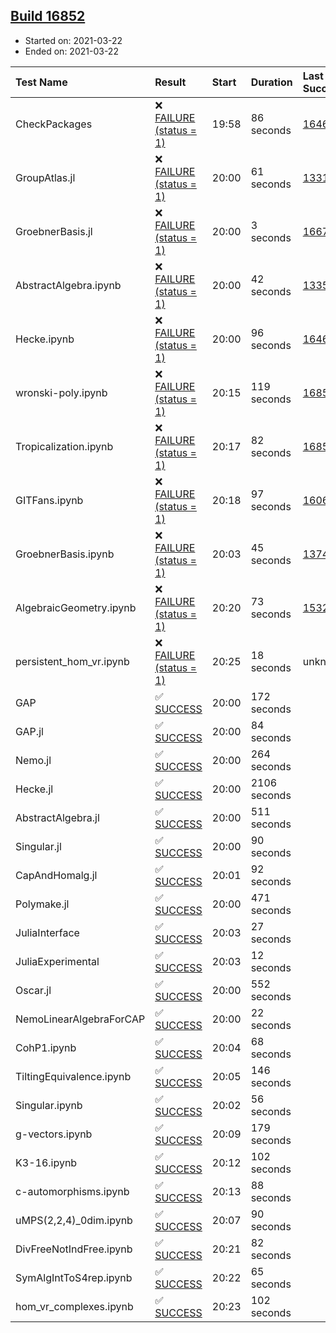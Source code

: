 ## [Build 16852](https://oscarci.mathematik.uni-kl.de/job/oscar/16852/)

* Started on: 2021-03-22
* Ended on: 2021-03-22

| Test Name    | Result | Start | Duration | Last Success | First Failure |
|:-------------|:-------|:------|:---------|:-------------|:--------------|
| CheckPackages | ❌ [FAILURE (status = 1)](https://oscarci.mathematik.uni-kl.de/job/oscar/16852/artifact/logs/build-16852/CheckPackages.log) | 19:58 | 86 seconds | [16463](https://oscarci.mathematik.uni-kl.de/job/oscar/16463/) | [16464](https://oscarci.mathematik.uni-kl.de/job/oscar/16464/) |
| GroupAtlas.jl | ❌ [FAILURE (status = 1)](https://oscarci.mathematik.uni-kl.de/job/oscar/16852/artifact/logs/build-16852/GroupAtlas.jl.log) | 20:00 | 61 seconds | [13311](https://oscarci.mathematik.uni-kl.de/job/oscar/13311/) | [13312](https://oscarci.mathematik.uni-kl.de/job/oscar/13312/) |
| GroebnerBasis.jl | ❌ [FAILURE (status = 1)](https://oscarci.mathematik.uni-kl.de/job/oscar/16852/artifact/logs/build-16852/GroebnerBasis.jl.log) | 20:00 | 3 seconds | [16676](https://oscarci.mathematik.uni-kl.de/job/oscar/16676/) | [16677](https://oscarci.mathematik.uni-kl.de/job/oscar/16677/) |
| AbstractAlgebra.ipynb | ❌ [FAILURE (status = 1)](https://oscarci.mathematik.uni-kl.de/job/oscar/16852/artifact/logs/build-16852/AbstractAlgebra.ipynb.log) | 20:00 | 42 seconds | [13355](https://oscarci.mathematik.uni-kl.de/job/oscar/13355/) | [13356](https://oscarci.mathematik.uni-kl.de/job/oscar/13356/) |
| Hecke.ipynb | ❌ [FAILURE (status = 1)](https://oscarci.mathematik.uni-kl.de/job/oscar/16852/artifact/logs/build-16852/Hecke.ipynb.log) | 20:00 | 96 seconds | [16463](https://oscarci.mathematik.uni-kl.de/job/oscar/16463/) | [16464](https://oscarci.mathematik.uni-kl.de/job/oscar/16464/) |
| wronski-poly.ipynb | ❌ [FAILURE (status = 1)](https://oscarci.mathematik.uni-kl.de/job/oscar/16852/artifact/logs/build-16852/wronski-poly.ipynb.log) | 20:15 | 119 seconds | [16851](https://oscarci.mathematik.uni-kl.de/job/oscar/16851/) | [16852](https://oscarci.mathematik.uni-kl.de/job/oscar/16852/) |
| Tropicalization.ipynb | ❌ [FAILURE (status = 1)](https://oscarci.mathematik.uni-kl.de/job/oscar/16852/artifact/logs/build-16852/Tropicalization.ipynb.log) | 20:17 | 82 seconds | [16851](https://oscarci.mathematik.uni-kl.de/job/oscar/16851/) | [16852](https://oscarci.mathematik.uni-kl.de/job/oscar/16852/) |
| GITFans.ipynb | ❌ [FAILURE (status = 1)](https://oscarci.mathematik.uni-kl.de/job/oscar/16852/artifact/logs/build-16852/GITFans.ipynb.log) | 20:18 | 97 seconds | [16068](https://oscarci.mathematik.uni-kl.de/job/oscar/16068/) | [16069](https://oscarci.mathematik.uni-kl.de/job/oscar/16069/) |
| GroebnerBasis.ipynb | ❌ [FAILURE (status = 1)](https://oscarci.mathematik.uni-kl.de/job/oscar/16852/artifact/logs/build-16852/GroebnerBasis.ipynb.log) | 20:03 | 45 seconds | [13748](https://oscarci.mathematik.uni-kl.de/job/oscar/13748/) | [13749](https://oscarci.mathematik.uni-kl.de/job/oscar/13749/) |
| AlgebraicGeometry.ipynb | ❌ [FAILURE (status = 1)](https://oscarci.mathematik.uni-kl.de/job/oscar/16852/artifact/logs/build-16852/AlgebraicGeometry.ipynb.log) | 20:20 | 73 seconds | [15322](https://oscarci.mathematik.uni-kl.de/job/oscar/15322/) | [15323](https://oscarci.mathematik.uni-kl.de/job/oscar/15323/) |
| persistent_hom_vr.ipynb | ❌ [FAILURE (status = 1)](https://oscarci.mathematik.uni-kl.de/job/oscar/16852/artifact/logs/build-16852/persistent_hom_vr.ipynb.log) | 20:25 | 18 seconds | unknown | unknown |
| GAP | ✅ [SUCCESS](https://oscarci.mathematik.uni-kl.de/job/oscar/16852/artifact/logs/build-16852/GAP.log) | 20:00 | 172 seconds |  |  |
| GAP.jl | ✅ [SUCCESS](https://oscarci.mathematik.uni-kl.de/job/oscar/16852/artifact/logs/build-16852/GAP.jl.log) | 20:00 | 84 seconds |  |  |
| Nemo.jl | ✅ [SUCCESS](https://oscarci.mathematik.uni-kl.de/job/oscar/16852/artifact/logs/build-16852/Nemo.jl.log) | 20:00 | 264 seconds |  |  |
| Hecke.jl | ✅ [SUCCESS](https://oscarci.mathematik.uni-kl.de/job/oscar/16852/artifact/logs/build-16852/Hecke.jl.log) | 20:00 | 2106 seconds |  |  |
| AbstractAlgebra.jl | ✅ [SUCCESS](https://oscarci.mathematik.uni-kl.de/job/oscar/16852/artifact/logs/build-16852/AbstractAlgebra.jl.log) | 20:00 | 511 seconds |  |  |
| Singular.jl | ✅ [SUCCESS](https://oscarci.mathematik.uni-kl.de/job/oscar/16852/artifact/logs/build-16852/Singular.jl.log) | 20:00 | 90 seconds |  |  |
| CapAndHomalg.jl | ✅ [SUCCESS](https://oscarci.mathematik.uni-kl.de/job/oscar/16852/artifact/logs/build-16852/CapAndHomalg.jl.log) | 20:01 | 92 seconds |  |  |
| Polymake.jl | ✅ [SUCCESS](https://oscarci.mathematik.uni-kl.de/job/oscar/16852/artifact/logs/build-16852/Polymake.jl.log) | 20:00 | 471 seconds |  |  |
| JuliaInterface | ✅ [SUCCESS](https://oscarci.mathematik.uni-kl.de/job/oscar/16852/artifact/logs/build-16852/JuliaInterface.log) | 20:03 | 27 seconds |  |  |
| JuliaExperimental | ✅ [SUCCESS](https://oscarci.mathematik.uni-kl.de/job/oscar/16852/artifact/logs/build-16852/JuliaExperimental.log) | 20:03 | 12 seconds |  |  |
| Oscar.jl | ✅ [SUCCESS](https://oscarci.mathematik.uni-kl.de/job/oscar/16852/artifact/logs/build-16852/Oscar.jl.log) | 20:00 | 552 seconds |  |  |
| NemoLinearAlgebraForCAP | ✅ [SUCCESS](https://oscarci.mathematik.uni-kl.de/job/oscar/16852/artifact/logs/build-16852/NemoLinearAlgebraForCAP.log) | 20:00 | 22 seconds |  |  |
| CohP1.ipynb | ✅ [SUCCESS](https://oscarci.mathematik.uni-kl.de/job/oscar/16852/artifact/logs/build-16852/CohP1.ipynb.log) | 20:04 | 68 seconds |  |  |
| TiltingEquivalence.ipynb | ✅ [SUCCESS](https://oscarci.mathematik.uni-kl.de/job/oscar/16852/artifact/logs/build-16852/TiltingEquivalence.ipynb.log) | 20:05 | 146 seconds |  |  |
| Singular.ipynb | ✅ [SUCCESS](https://oscarci.mathematik.uni-kl.de/job/oscar/16852/artifact/logs/build-16852/Singular.ipynb.log) | 20:02 | 56 seconds |  |  |
| g-vectors.ipynb | ✅ [SUCCESS](https://oscarci.mathematik.uni-kl.de/job/oscar/16852/artifact/logs/build-16852/g-vectors.ipynb.log) | 20:09 | 179 seconds |  |  |
| K3-16.ipynb | ✅ [SUCCESS](https://oscarci.mathematik.uni-kl.de/job/oscar/16852/artifact/logs/build-16852/K3-16.ipynb.log) | 20:12 | 102 seconds |  |  |
| c-automorphisms.ipynb | ✅ [SUCCESS](https://oscarci.mathematik.uni-kl.de/job/oscar/16852/artifact/logs/build-16852/c-automorphisms.ipynb.log) | 20:13 | 88 seconds |  |  |
| uMPS(2,2,4)_0dim.ipynb | ✅ [SUCCESS](https://oscarci.mathematik.uni-kl.de/job/oscar/16852/artifact/logs/build-16852/uMPS-2-2-4-_0dim.ipynb.log) | 20:07 | 90 seconds |  |  |
| DivFreeNotIndFree.ipynb | ✅ [SUCCESS](https://oscarci.mathematik.uni-kl.de/job/oscar/16852/artifact/logs/build-16852/DivFreeNotIndFree.ipynb.log) | 20:21 | 82 seconds |  |  |
| SymAlgIntToS4rep.ipynb | ✅ [SUCCESS](https://oscarci.mathematik.uni-kl.de/job/oscar/16852/artifact/logs/build-16852/SymAlgIntToS4rep.ipynb.log) | 20:22 | 65 seconds |  |  |
| hom_vr_complexes.ipynb | ✅ [SUCCESS](https://oscarci.mathematik.uni-kl.de/job/oscar/16852/artifact/logs/build-16852/hom_vr_complexes.ipynb.log) | 20:23 | 102 seconds |  |  |
